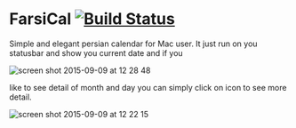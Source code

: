 # FarsiCal [![Build Status](https://travis-ci.org/arminmacx/FarsiCal.svg?branch=master)](https://travis-ci.org/arminmacx/FarsiCal)

Simple and elegant persian calendar for Mac user.
It just run on you statusbar and show you current date and if you

![screen shot 2015-09-09 at 12 28 48](https://cloud.githubusercontent.com/assets/5224923/9756775/de01ea6a-56f1-11e5-80d0-ed3bf9c32883.png)

like to see detail of month and day you can simply click on icon to see more detail.

![screen shot 2015-09-09 at 12 22 15](https://cloud.githubusercontent.com/assets/5224923/9756601/c0a446da-56f0-11e5-80cd-762cc8c6a02a.png)
